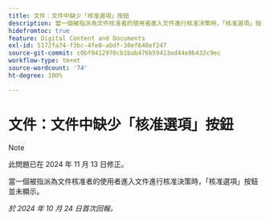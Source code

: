 ```yaml
---
title: 文件：文件中缺少「核准選項」按鈕
description: 當一個被指派為文件核准者的使用者進入文件進行核准決策時，「核准選項」按鈕並未顯示。
hidefromtoc: true
feature: Digital Content and Documents
exl-id: 5172fa74-f3bc-4fe0-abdf-30ef640ef247
source-git-commit: c0bf0412970cb1bab476b59413ed44e0b432c9ec
workflow-type: tm+mt
source-wordcount: '74'
ht-degree: 100%

---
```


# 文件：文件中缺少「核准選項」按鈕

>[!NOTE]
>
>此問題已在 2024 年 11 月 13 日修正。

當一個被指派為文件核准者的使用者進入文件進行核准決策時，「核准選項」按鈕並未顯示。

_於 2024 年 10 月 24 日首次回報。_
